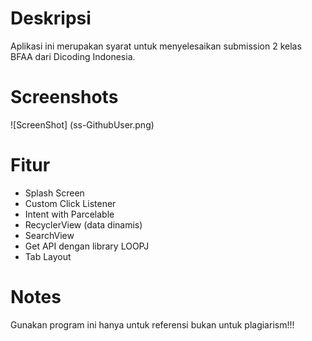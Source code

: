 # Deskripsi
Aplikasi ini merupakan syarat untuk menyelesaikan submission 2 kelas BFAA dari Dicoding Indonesia. 

# Screenshots
![ScreenShot] (ss-GithubUser.png)

# Fitur
- Splash Screen
- Custom Click Listener
- Intent with Parcelable
- RecyclerView (data dinamis)
- SearchView
- Get API dengan library LOOPJ
- Tab Layout 

 # Notes
Gunakan program ini hanya untuk referensi bukan untuk plagiarism!!!
